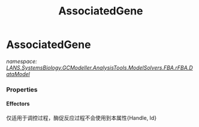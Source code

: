 ﻿---
title: AssociatedGene
---

# AssociatedGene
_namespace: [LANS.SystemsBiology.GCModeller.AnalysisTools.ModelSolvers.FBA.rFBA.DataModel](N-LANS.SystemsBiology.GCModeller.AnalysisTools.ModelSolvers.FBA.rFBA.DataModel.html)_





### Properties

#### Effectors
仅适用于调控过程，酶促反应过程不会使用到本属性{Handle, Id}

